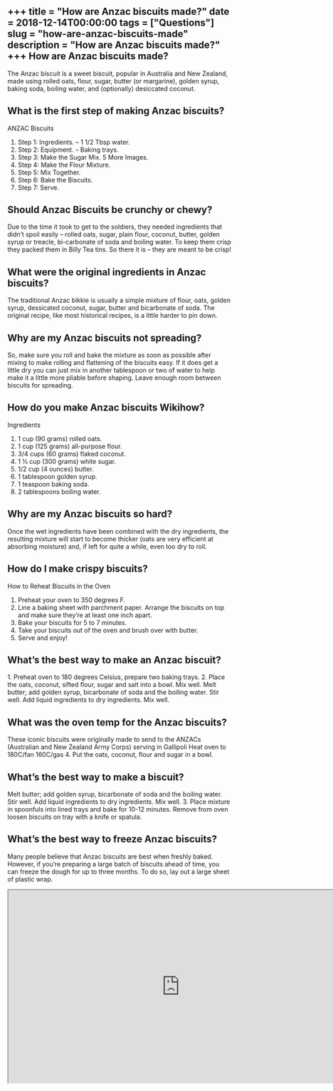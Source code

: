 +++
title = "How are Anzac biscuits made?"
date = 2018-12-14T00:00:00
tags = ["Questions"]
slug = "how-are-anzac-biscuits-made"
description = "How are Anzac biscuits made?"
+++
How are Anzac biscuits made?
----------------------------

The Anzac biscuit is a sweet biscuit, popular in Australia and New Zealand, made using rolled oats, flour, sugar, butter (or margarine), golden syrup, baking soda, boiling water, and (optionally) desiccated coconut.

What is the first step of making Anzac biscuits?
------------------------------------------------

ANZAC Biscuits

1. Step 1: Ingredients. – 1 1/2 Tbsp water.
2. Step 2: Equipment. – Baking trays.
3. Step 3: Make the Sugar Mix. 5 More Images.
4. Step 4: Make the Flour Mixture.
5. Step 5: Mix Together.
6. Step 6: Bake the Biscuits.
7. Step 7: Serve.

Should Anzac Biscuits be crunchy or chewy?
------------------------------------------

Due to the time it took to get to the soldiers, they needed ingredients that didn’t spoil easily – rolled oats, sugar, plain flour, coconut, butter, golden syrup or treacle, bi-carbonate of soda and boiling water. To keep them crisp they packed them in Billy Tea tins. So there it is – they are meant to be crisp!

What were the original ingredients in Anzac biscuits?
-----------------------------------------------------

The traditional Anzac bikkie is usually a simple mixture of flour, oats, golden syrup, dessicated coconut, sugar, butter and bicarbonate of soda. The original recipe, like most historical recipes, is a little harder to pin down.

Why are my Anzac biscuits not spreading?
----------------------------------------

So, make sure you roll and bake the mixture as soon as possible after mixing to make rolling and flattening of the biscuits easy. If it does get a little dry you can just mix in another tablespoon or two of water to help make it a little more pliable before shaping. Leave enough room between biscuits for spreading.

How do you make Anzac biscuits Wikihow?
---------------------------------------

Ingredients

1. 1 cup (90 grams) rolled oats.
2. 1 cup (125 grams) all-purpose flour.
3. 3/4 cups (60 grams) flaked coconut.
4. 1 ½ cup (300 grams) white sugar.
5. 1/2 cup (4 ounces) butter.
6. 1 tablespoon golden syrup.
7. 1 teaspoon baking soda.
8. 2 tablespoons boiling water.

Why are my Anzac biscuits so hard?
----------------------------------

Once the wet ingredients have been combined with the dry ingredients, the resulting mixture will start to become thicker (oats are very efficient at absorbing moisture) and, if left for quite a while, even too dry to roll.

How do I make crispy biscuits?
------------------------------

How to Reheat Biscuits in the Oven

1. Preheat your oven to 350 degrees F.
2. Line a baking sheet with parchment paper. Arrange the biscuits on top and make sure they’re at least one inch apart.
3. Bake your biscuits for 5 to 7 minutes.
4. Take your biscuits out of the oven and brush over with butter.
5. Serve and enjoy!

What’s the best way to make an Anzac biscuit?
---------------------------------------------

1\. Preheat oven to 180 degrees Celsius, prepare two baking trays. 2. Place the oats, coconut, sifted flour, sugar and salt into a bowl. Mix well. Melt butter; add golden syrup, bicarbonate of soda and the boiling water. Stir well. Add liquid ingredients to dry ingredients. Mix well.

What was the oven temp for the Anzac biscuits?
----------------------------------------------

These iconic biscuits were originally made to send to the ANZACs (Australian and New Zealand Army Corps) serving in Gallipoli Heat oven to 180C/fan 160C/gas 4. Put the oats, coconut, flour and sugar in a bowl.

What’s the best way to make a biscuit?
--------------------------------------

Melt butter; add golden syrup, bicarbonate of soda and the boiling water. Stir well. Add liquid ingredients to dry ingredients. Mix well. 3. Place mixture in spoonfuls into lined trays and bake for 10-12 minutes. Remove from oven loosen biscuits on tray with a knife or spatula.

What’s the best way to freeze Anzac biscuits?
---------------------------------------------

Many people believe that Anzac biscuits are best when freshly baked. However, if you’re preparing a large batch of biscuits ahead of time, you can freeze the dough for up to three months. To do so, lay out a large sheet of plastic wrap.

<iframe allow="accelerometer; autoplay; clipboard-write; encrypted-media; gyroscope; picture-in-picture" allowfullscreen="" class="__youtube_prefs__  epyt-is-override  no-lazyload" data-no-lazy="1" data-origheight="433" data-origwidth="770" data-skipgform_ajax_framebjll="" height="433" id="_ytid_69407" loading="lazy" src="https://www.youtube.com/embed/ANJ8P1S_wUA?enablejsapi=1&autoplay=0&cc_load_policy=0&cc_lang_pref=&iv_load_policy=1&loop=0&modestbranding=0&rel=1&fs=1&playsinline=0&autohide=2&theme=dark&color=red&controls=1&" title="YouTube player" width="770"></iframe>